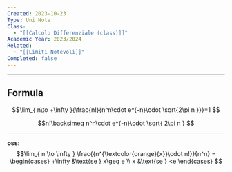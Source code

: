 ```yaml
---
Created: 2023-10-23
Type: Uni Note
Class:
  - "[[Calcolo Differenziale (class)]]"
Academic Year: 2023/2024
Related:
  - "[[Limiti Notevoli]]"
Completed: false
---
```

---
## Formula

$$\lim_{ n\to +\infty }{\frac{n!}{n^n\cdot e^{-n}\cdot \sqrt{2\pi n }}}=1 $$

$$n!\backsimeq n^n\cdot e^{-n}\cdot \sqrt{ 2\pi n } $$


---
**oss:**$$\lim_{ n \to \infty }  \frac{{n^{\textcolor{orange}{x}}\cdot n!}}{n^n} =
\begin{cases}
   +\infty &\text{se } x\geq e \\
   x &\text{se } <e
\end{cases}
$$
